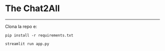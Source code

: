 # The Chat2All

------

Clona la repo e:


`pip install -r requirements.txt`

`streamlit run app.py`


